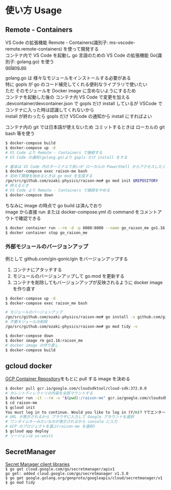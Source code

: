 # 使い方 Usage
## Remote - Containers
VS Code の拡張機能 Remote - Containers(識別子: ms-vscode-remote.remote-containers) を使って開発する  
コンテナ内で VS Code を起動し go 言語のための VS Code の拡張機能 Go(識別子: golang.go) を使う  
[golang.go](https://marketplace.visualstudio.com/items?itemName=golang.Go)  

golang.go は 様々なモジュールをインストールする必要がある  
特に gopls が go のコード補完してくれる便利なライブラリで使いたい  
ただ そのモジュールを Docker image に含めないようにするため  
コンテナを起動した後の コンテナ内 VS Code で変更を加える  
.devcontainer/devcontainer.json で gopls だけ install しているが VSCode でコンテナに入った時は認識してくれないから  
install が終わったら gopls だけ VSCode の通知から install にすればよい  

コンテナ内の git では日本語が使えないため コミットするときは ローカルの git bash 等を使う  
```bash
$ docker-compose build
$ docker-compose up -d
# VS Code より Remote - Containers で接続する
# VS Code の通知(golang.go)より gopls だけ install をする

# 基本は VS Code 内のターミナルで良いが ローカルの PowerShell からアクセスしたくなった場合
$ docker-compose exec raison-me bash
# 初めて開発を始めるときは go mod を生成する
/go/src/github.com/ozaki-physics/raison-me# go mod init $REPOSITORY
# 終えるとき
# VS Code より Remote - Containers で接続をやめる
$ docker-compose down
```

ちなみに image の時点で go build は済んでおり  
image から直接 run または docker-compose.yml の command をコメントアウトで確認できる  
```bash
$ docker container run --rm -d -p 8080:8080 --name go_raison_me go1.16:raison_me
$ docker container stop go_raison_me
```

### 外部モジュールのバージョンアップ
例として github.com/gin-gonic/gin をバージョンアップする  
1. コンテナにアタッチする
2. モジュールのバージョンアップして go.mod を更新する
3. コンテナを削除してもバージョンアップが反映されるように docker image を作り直す

```bash
$ docker-compose up -d
$ docker-compose exec raison_me bash

# モジュールのバージョンアップ
/go/src/github.com/ozaki-physics/raison-me# go install -v github.com/gin-gonic/gin
# 不要モジュールの削除
/go/src/github.com/ozaki-physics/raison-me# go mod tidy -v

$ docker-compose down
$ docker image rm go1.16:raison_me
# docker image の作り直し
$ docker-compose build
```

## gcloud docker
[GCP Container Repository](https://console.cloud.google.com/gcr/images/google.com:cloudsdktool/GLOBAL/cloud-sdk?authuser=9)をもとに pull する image を決める  
```bash
$ docker pull gcr.io/google.com/cloudsdktool/cloud-sdk:372.0.0
# カレントディレクトリの内容を全部マウントする
$ docker run -it --rm -v "$(pwd):/raison-me" gcr.io/google.com/cloudsdktool/cloud-sdk:372.0.0 bash
$ cd raison-me
$ gcloud init
You must log in to continue. Would you like to log in (Y/n)? Yでエンター
# URL が表示されるから ブラウザに入力して Google アカウントを選択
# ワンタイムキーみたいなのが表示されるから console に入力
# GCP のプロジェクトを選ぶ(raison-me を選択)
$ gcloud app deploy
# リージョンは us-west1
```

## SecretManager
[Secret Manager client libraries](https://cloud.google.com/secret-manager/docs/reference/libraries#client-libraries-install-go)  
`$ go get cloud.google.com/go/secretmanager/apiv1`  
`go get: added cloud.google.com/go/secretmanager v1.3.0`  
`$ go get google.golang.org/genproto/googleapis/cloud/secretmanager/v1`  
`$ go mod tidy`  
